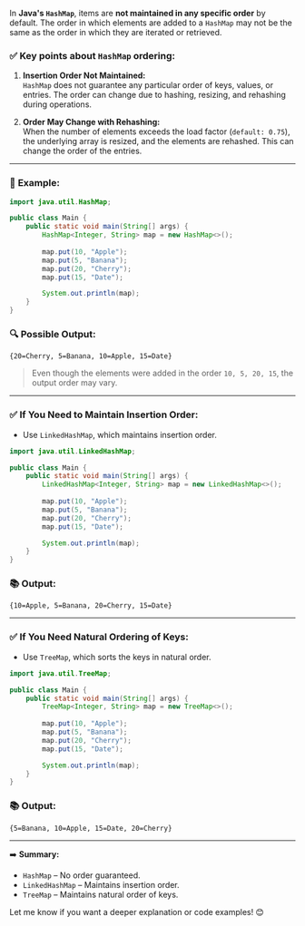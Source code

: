 In **Java's `HashMap`**, items are **not maintained in any specific order** by default. The order in which elements are added to a `HashMap` may not be the same as the order in which they are iterated or retrieved.

### ✅ **Key points about `HashMap` ordering:**
1. **Insertion Order Not Maintained:**  
   `HashMap` does not guarantee any particular order of keys, values, or entries. The order can change due to hashing, resizing, and rehashing during operations.

2. **Order May Change with Rehashing:**  
   When the number of elements exceeds the load factor (`default: 0.75`), the underlying array is resized, and the elements are rehashed. This can change the order of the entries.

---

### 📝 **Example:**
```java
import java.util.HashMap;

public class Main {
    public static void main(String[] args) {
        HashMap<Integer, String> map = new HashMap<>();
        
        map.put(10, "Apple");
        map.put(5, "Banana");
        map.put(20, "Cherry");
        map.put(15, "Date");

        System.out.println(map);
    }
}
```

### 🔍 **Possible Output:**
```
{20=Cherry, 5=Banana, 10=Apple, 15=Date}
```
> Even though the elements were added in the order `10, 5, 20, 15`, the output order may vary.

---

### ✅ **If You Need to Maintain Insertion Order:**
- Use `LinkedHashMap`, which maintains insertion order.
```java
import java.util.LinkedHashMap;

public class Main {
    public static void main(String[] args) {
        LinkedHashMap<Integer, String> map = new LinkedHashMap<>();
        
        map.put(10, "Apple");
        map.put(5, "Banana");
        map.put(20, "Cherry");
        map.put(15, "Date");

        System.out.println(map);
    }
}
```

### 📚 **Output:**
```
{10=Apple, 5=Banana, 20=Cherry, 15=Date}
```

---

### ✅ **If You Need Natural Ordering of Keys:**
- Use `TreeMap`, which sorts the keys in natural order.
```java
import java.util.TreeMap;

public class Main {
    public static void main(String[] args) {
        TreeMap<Integer, String> map = new TreeMap<>();
        
        map.put(10, "Apple");
        map.put(5, "Banana");
        map.put(20, "Cherry");
        map.put(15, "Date");

        System.out.println(map);
    }
}
```

### 📚 **Output:**
```
{5=Banana, 10=Apple, 15=Date, 20=Cherry}
```

---

➡️ **Summary:**
- `HashMap` – No order guaranteed.
- `LinkedHashMap` – Maintains insertion order.
- `TreeMap` – Maintains natural order of keys.

Let me know if you want a deeper explanation or code examples! 😊